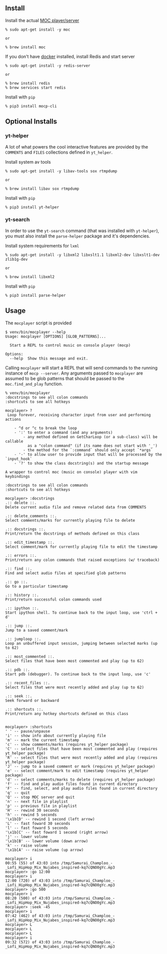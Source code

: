 ## Install

Install the actual [MOC player/server](https://moc.daper.net/)

```
% sudo apt-get install -y moc

or

% brew install moc
```

If you don't have [docker](https://docs.docker.com/get-docker) installed,
install Redis and start server

```
% sudo apt-get install -y redis-server

or

% brew install redis
% brew services start redis
```

Install with `pip`

```
% pip3 install mocp-cli
```

## Optional Installs

### yt-helper

A lot of what powers the cool interactive features are provided by the
`COMMENTS` and `FILES` collections defined in `yt_helper`.

Install system av tools

```
% sudo apt-get install -y libav-tools sox rtmpdump

or

% brew install libav sox rtmpdump
```

Install with `pip`

```
% pip3 install yt-helper
```

### yt-search

In order to use the `yt-search` command (that was installed with `yt-helper`),
you must also install the `parse-helper` package and it's dependencies.

Install system requirements for `lxml`

```
% sudo apt-get install -y libxml2 libxslt1.1 libxml2-dev libxslt1-dev zlib1g-dev

or

% brew install libxml2
```

Install with `pip`

```
% pip3 install parse-helper
```

## Usage

The `mocplayer` script is provided

```
$ venv/bin/mocplayer --help
Usage: mocplayer [OPTIONS] [GLOB_PATTERNS]...

  Start a REPL to control music on console player (mocp)

Options:
  --help  Show this message and exit.
```

Calling `mocplayer` will start a REPL that will send commands to the running
instance of `mocp --server`. Any arguments passed to `mocplayer` are assumed to
be glob patterns that should be passed to the `moc.find_and_play` function.

```
% venv/bin/mocplayer
:docstrings to see all colon commands
:shortcuts to see all hotkeys

mocplayer> ?
 Loop forever, receiving character input from user and performing actions

    - ^d or ^c to break the loop
    - ':' to enter a command (and any arguments)
        - any method defined on GetCharLoop (or a sub-class) will be callable
          as a "colon command" (if its name does not start with '_')
        - the method for the `:command` should only accept `*args`
    - '-' to allow user to provide input that will be processed by the `input_hook`
    - '?' to show the class docstring(s) and the startup message

A wrapper to control moc (music on console) player with vim keybindings

:docstrings to see all colon commands
:shortcuts to see all hotkeys

mocplayer> :docstrings
.:: delete ::.
Delete current audio file and remove related data from COMMENTS

.:: delete_comments ::.
Select comments/marks for currently playing file to delete

.:: docstrings ::.
Print/return the docstrings of methods defined on this class

.:: edit_timestamp ::.
Select comment/mark for currently playing file to edit the timestamp

.:: errors ::.
Print/return any colon commands that raised exceptions (w/ traceback)

.:: find ::.
Find and select audio files at specified glob patterns

.:: go ::.
Go to a particular timestamp

.:: history ::.
Print/return successful colon commands used

.:: ipython ::.
Start ipython shell. To continue back to the input loop, use 'ctrl + d'

.:: jump ::.
Jump to a saved comment/mark

.:: jumploop ::.
Loop an unbuffered input session, jumping between selected marks (up to 62)

.:: most_commented ::.
Select files that have been most commented and play (up to 62)

.:: pdb ::.
Start pdb (debugger). To continue back to the input loop, use 'c'

.:: recent_files ::.
Select files that were most recently added and play (up to 62)

.:: seek ::.
Seek forward or backward

.:: shortcuts ::.
Print/return any hotkey shortcuts defined on this class


mocplayer> :shortcuts
' ' -- pause/unpause
'i' -- show info about currently playing file
'm' -- mark the current timestamp
'c' -- show comments/marks (requires yt_helper package)
'C' -- select files that have been most commented and play (requires yt_helper package)
'R' -- select files that were most recently added and play (requires yt_helper package)
'J' -- jump to a saved comment or mark (requires yt_helper package)
'e' -- select comment/mark to edit timestamp (requires yt_helper package)
'd' -- select comments/marks to delete (requires yt_helper package)
'f' -- find and play audio files found in current directory
'F' -- find, select, and play audio files found in current directory
'q' -- quit
'Q' -- stop MOC server and quit
'n' -- next file in playlist
'p' -- previous file in playlist
'H' -- rewind 30 seconds
'h' -- rewind 5 seconds
'\x1b[D' -- rewind 1 second (left arrow)
'L' -- fast foward 30 seconds
'l' -- fast foward 5 seconds
'\x1b[C' -- fast foward 1 second (right arrow)
'j' -- lower volume
'\x1b[B' -- lower volume (down arrow)
'k' -- raise volume
'\x1b[A' -- raise volume (up arrow)

mocplayer> i
00:55 (55) of 43:03 into /tmp/Samurai_Champloo_-_Lofi_HipHop_Mix_Nujabes_inspired-kq7cQNO0gYc.mp3
mocplayer> :go 12:00
mocplayer> i
12:00 (720) of 43:03 into /tmp/Samurai_Champloo_-_Lofi_HipHop_Mix_Nujabes_inspired-kq7cQNO0gYc.mp3
mocplayer> :go 500
mocplayer> i
08:20 (500) of 43:03 into /tmp/Samurai_Champloo_-_Lofi_HipHop_Mix_Nujabes_inspired-kq7cQNO0gYc.mp3
mocplayer> :seek -45
mocplayer> i
07:42 (462) of 43:03 into /tmp/Samurai_Champloo_-_Lofi_HipHop_Mix_Nujabes_inspired-kq7cQNO0gYc.mp3
mocplayer> L
mocplayer> L
mocplayer> L
mocplayer> i
09:32 (572) of 43:03 into /tmp/Samurai_Champloo_-_Lofi_HipHop_Mix_Nujabes_inspired-kq7cQNO0gYc.mp3
```

